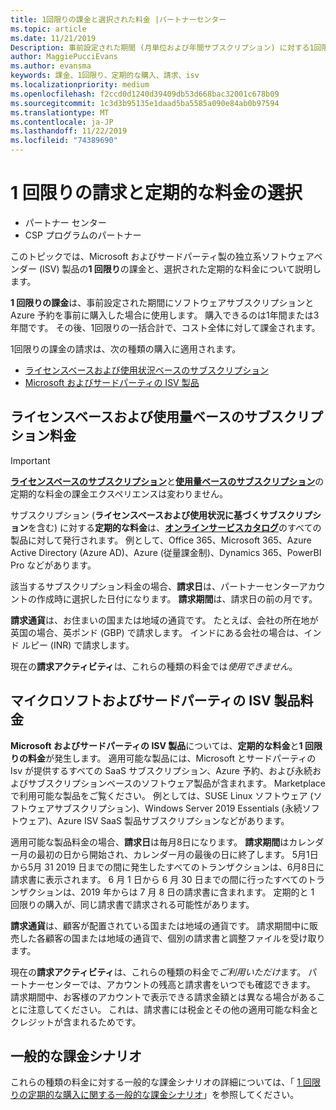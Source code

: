 ```yaml
---
title: 1回限りの課金と選択された料金 |パートナーセンター
ms.topic: article
ms.date: 11/21/2019
Description: 事前設定された期間 (月単位および年間サブスクリプション) に対する1回限りの課金、パートナーセンターでの (該当する Microsoft およびサードパーティの ISV 製品の) 選択された課金の請求に関する情報。
author: MaggiePucciEvans
ms.author: evansma
keywords: 課金、1回限り、定期的な購入、請求、isv
ms.localizationpriority: medium
ms.openlocfilehash: f2ccd0d1240d39409db53d668bac32001c678b09
ms.sourcegitcommit: 1c3d3b95135e1daad5ba5585a090e84ab0b97594
ms.translationtype: MT
ms.contentlocale: ja-JP
ms.lasthandoff: 11/22/2019
ms.locfileid: "74389690"
---
```

#  <a name="billing-for-one-time-and-select-recurring-charges"></a>1 回限りの請求と定期的な料金の選択

- パートナー センター
- CSP プログラムのパートナー

このトピックでは、Microsoft およびサードパーティ製の独立系ソフトウェアベンダー (ISV) 製品の**1 回限り**の課金と、選択された定期的な料金について説明します。 

**1 回限りの課金**は、事前設定された期間にソフトウェアサブスクリプションと Azure 予約を事前に購入した場合に使用します。 購入できるのは1年間または3年間です。 その後、1回限りの一括合計で、コスト全体に対して課金されます。

1回限りの課金の請求は、次の種類の購入に適用されます。

- [ライセンスベースおよび使用状況ベースのサブスクリプション](#license-based-and-usage-based-subscription-charges)
- [Microsoft およびサードパーティの ISV 製品](#microsoft-and-third-party-isv-product-charges)

## <a name="license-based-and-usage-based-subscription-charges"></a>ライセンスベースおよび使用量ベースのサブスクリプション料金

> [!IMPORTANT]
> [**ライセンスベースのサブスクリプション**](license-based-billing.md)と[**使用量ベースのサブスクリプション**](usage-based-billing.md)の定期的な料金の課金エクスペリエンスは変わりません。

サブスクリプション (**ライセンスベースおよび使用状況に基づくサブスクリプション**を含む) に対する**定期的な料金**は、[**オンラインサービスカタログ**](https://partner.microsoft.com/commerce/preferredoffers/list)のすべての製品に対して発行されます。 例として、Office 365、Microsoft 365、Azure Active Directory (Azure AD)、Azure (従量課金制)、Dynamics 365、PowerBI Pro などがあります。

該当するサブスクリプション料金の場合、**請求日**は、パートナーセンターアカウントの作成時に選択した日付になります。 **請求期間**は、請求日の前の月です。

**請求通貨**は、お住まいの国または地域の通貨です。 たとえば、会社の所在地が英国の場合、英ポンド (GBP) で請求します。 インドにある会社の場合は、インド ルピー (INR) で請求します。

現在の**請求アクティビティ**は、これらの種類の料金では*使用できません*。

## <a name="microsoft-and-third-party-isv-product-charges"></a>マイクロソフトおよびサードパーティの ISV 製品料金

**Microsoft およびサードパーティの ISV 製品**については、**定期的な料金**と**1 回限りの料金**が発生します。 適用可能な製品には、Microsoft とサードパーティの Isv が提供するすべての SaaS サブスクリプション、Azure 予約、および永続およびサブスクリプションベースのソフトウェア製品が含まれます。 Marketplace で利用可能な製品をご覧ください。 例としては、SUSE Linux ソフトウェア (ソフトウェアサブスクリプション)、Windows Server 2019 Essentials (永続ソフトウェア)、Azure ISV SaaS 製品サブスクリプションなどがあります。

適用可能な製品料金の場合、**請求日**は毎月8日になります。 **請求期間**はカレンダー月の最初の日から開始され、カレンダー月の最後の日に終了します。 5月1日から5月 31 2019 日までの間に発生したすべてのトランザクションは、6月8日に請求書に表示されます。 6 月 1 日から 6 月 30 日までの間に行ったすべてのトランザクションは、2019 年からは 7 月 8 日の請求書に含まれます。 定期的と 1 回限りの購入が、同じ請求書で請求される可能性があります。

**請求通貨**は、顧客が配置されている国または地域の通貨です。 請求期間中に販売した各顧客の国または地域の通貨で、個別の請求書と調整ファイルを受け取ります。

現在の**請求アクティビティ**は、これらの種類の料金で*ご利用いただけ*ます。 パートナーセンターでは、アカウントの残高と請求書をいつでも確認できます。 請求期間中、お客様のアカウントで表示できる請求金額とは異なる場合があることに注意してください。 これは、請求書には税金とその他の適用可能な料金とクレジットが含まれるためです。

## <a name="common-billing-scenarios"></a>一般的な課金シナリオ

これらの種類の料金に対する一般的な課金シナリオの詳細については、「 [1 回限りの定期的な購入に関する一般的な課金シナリオ](common-billing-scenarios-onetime-recurring.md)」を参照してください。
